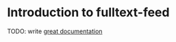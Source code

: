 # Introduction to fulltext-feed

TODO: write [great documentation](http://jacobian.org/writing/great-documentation/what-to-write/)
